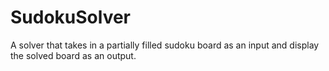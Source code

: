 # SudokuSolver
A solver that takes in a partially filled sudoku board as an input and display the solved board as an output.
